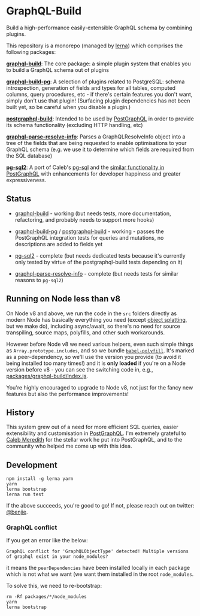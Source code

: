 GraphQL-Build
=============

Build a high-performance easily-extensible GraphQL schema by combining plugins.

This repository is a monorepo (managed by [lerna][]) which comprises the following packages:

**[graphql-build][]**: The core package: a simple plugin system that enables you to build a GraphQL schema out of plugins

**[graphql-build-pg][]**: A selection of plugins related to PostgreSQL: schema
  introspection, generation of fields and types for all tables, computed columns,
  query procedures, etc - if there's certain features you don't want, simply
  don't use that plugin! (Surfacing plugin dependencies has not been built yet,
  so be careful when you disable a plugin.)

**[postgraphql-build][]**: Intended to be used by [PostGraphQL][] in
  order to provide its schema functionality (excluding HTTP handling, etc)

**[graphql-parse-resolve-info][]**: Parses a GraphQLResolveInfo object into a
  tree of the fields that are being requested to enable optimisations to your
  GraphQL schema (e.g. we use it to determine which fields are required from the
  SQL database)

**[pg-sql2][]**: A port of Caleb's [pg-sql][] and the
  [similar functionality in PostGraphQL][postgraphql-sql] with enhancements for
  developer happiness and greater expressiveness.

Status
------

- [graphql-build][] - working (but needs tests, more documentation, refactoring,
  and probably needs to support more hooks)

- [graphql-build-pg][] / [postgraphql-build][] - working - passes the PostGraphQL
  integration tests for queries and mutations, no descriptions are added to
  fields yet

- [pg-sql2][] - complete (but needs dedicated tests because it's currently only
  tested by virtue of the postgraphql-build tests depending on it)

- [graphql-parse-resolve-info][] - complete (but needs tests for similar reasons to
  `pg-sql2`)

Running on Node less than v8
----------------------------

On Node v8 and above, we run the code in the `src` folders directly as modern
Node has basically everything you need (except [object
splatting](https://github.com/tc39/proposal-object-rest-spread), but we make
do), including async/await, so there's no need for source transpiling, source
maps, polyfills, and other such workarounds.

However before Node v8 we need various helpers, even such simple things as
`Array.prototype.includes`, and so we bundle
[`babel-polyfill`](http://babeljs.io/docs/usage/polyfill/). It's marked as a
peer-dependency, so we'll use the version you provide (to avoid it being
installed too many times!) and it is **only loaded** if you're on a Node
version before v8 - you can see the switching code in, e.g.,
[packages/graphql-build/index.js](packages/graphql-build/index.js).

You're highly encouraged to upgrade to Node v8, not just for the fancy new
features but also the performance improvements!

History
-------

This system grew out of a need for more efficient SQL queries, easier
extensibility and customisation in [PostGraphQL][]. I'm extremely grateful to
[Caleb Meredith][] for the stellar work he put into PostGraphQL, and to the
community who helped me come up with this idea.

Development
-----------

```
npm install -g lerna yarn
yarn
lerna bootstrap
lerna run test
```

If the above succeeds, you're good to go! If not, please reach out on twitter:
[@benjie](https://twitter.com/benjie).

### GraphQL conflict

If you get an error like the below:

`GraphQL conflict for 'GraphQLObjectType' detected! Multiple versions of graphql exist in your node_modules?`

it means the `peerDependencies` have been installed locally in each package
which is not what we want (we want them installed in the root `node_modules`.

To solve this, we need to re-bootstrap:

```
rm -Rf packages/*/node_modules
yarn
lerna bootstrap
```

[PostGraphQL]: https://github.com/postgraphql/postgraphql
[Caleb Meredith]: https://github.com/calebmer
[lerna]: https://github.com/lerna/lerna
[pg-sql]: https://github.com/calebmer/pg-sql
[postgraphql-sql]: https://github.com/postgraphql/postgraphql/blob/9c36d7e9b9ad74e665de18964fd2554f9f639903/src/postgres/utils/sql.ts
[graphql-build]: packages/graphql-build/
[graphql-build-pg]: packages/graphql-build-pg/
[postgraphql-build]: packages/postgraphql-build/
[graphql-parse-resolve-info]: packages/graphql-parse-resolve-info/
[pg-sql2]: packages/pg-sql2/
